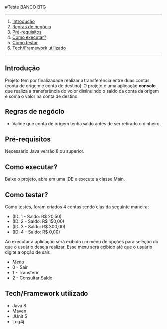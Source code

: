 #Teste BANCO BTG

*******
 1. [Introdução](#introdução)
 2. [Regras de negócio](#regras-de-negócio)
 3. [Pré-requisitos](#pré-requisitos)
 4. [Como executar?](#como-executar)
 5. [Como testar](#como-testar)
 6. [Tech/Framework utilizado](#techframework-utilizado)
 
 *******
 
  ## Introdução
  
  Projeto tem por finalizadade realizar a transferência entre duas contas (conta de origem e conta de destino).
  O projeto é uma aplicação **console** que realiza a transferência do volor diminuindo o saldo da conta da origem e soma o
  valor na conta de destino.
  
  ## Regras de negócio 
  - Valide que conta de origem tenha saldo antes de ser retirado o dinheiro.
  
  ## Pré-requisitos
   Necessário Java versão 8 ou superior.
   
  ## Como executar?
  
  Baixe o projeto, abra em uma IDE e execute a classe Main.
  
  ## Como testar?
  Como testes, foram criados 4 contas sendo elas da seguinte maneira:
  - (ID: 1 - Saldo: R$ 20,50)
  - (ID: 2 - Saldo: R$ 150,00)
  - (ID: 3 - Saldo: R$ 300,00)
  - (ID: 4 - Saldo: R$ 0,00)
  
  Ao executar a aplicação será exibido um menu de opções para seleção do que o usuário deseja realizar. Esse menu será
  exibido até que o usuário digite a opção de sair.
  
  - *Menu*
  - 0 - Sair
  - 1 - Transferir
  - 2 - Consultar Saldo
  
  ## Tech/Framework utilizado
  - Java 8
  - Maven
  - JUnit 5
  - Log4j